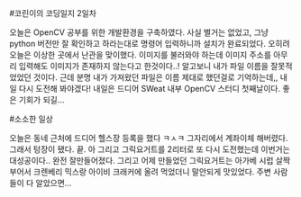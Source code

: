 #코린이의 코딩일지 2일차

오늘은 OpenCV 공부를 위한 개발환경을 구축하였다. 사실 별거는 없었고, 그냥 python 버전만 잘 확인하고 하라는대로 명령어 입력하니까 설치가 완료되었다. 오히려 오늘은 이상한 곳에서 난관을 맞이했다. 이미지를 불러와야 하는데 이미지 주소를 아무리 입력해도 이미지가 존재하지 않는다고 한것이다..! 알고보니 내가 파일 이름을 잘못적었었던 것이다. 근데 분명 내가 가져왔던 파일은 이름 제대로 했던걸로 기억하는데,, 내일 다시 도전해 봐야겠다! 내일은 드디어 SWeat 내부 OpenCV 스터디 첫째날이다. 좋은 기회가 되길...

#소소한 일상

오늘은 동네 근처에 드디어 헬스장 등록을 했다 ㅋㅅㅋ 그자리에서 계좌이체 해버렸다. 그래서 텅장이 됐다. 끝. 아 그리고 그릭요거트를 2리터로 또 다시 도전했는데 이번거는 대성공이다.. 완전 잘만들어졌다. 그리고 어제 만들었던 그릭요거트는 아가베 시럽 살짝 부어서 크렌베리 믹스랑 아이비 크래커에 올려 먹었더니 말안되게 맛있었다. 주변 사람들이 다 알았으면...